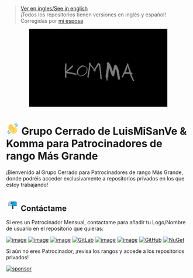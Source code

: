 > [Ver en ingles/See in english](https://github.com/LuisMiSanVe-Komma/.github/blob/main/profile/README.md)\
> ¡Todos los repositorios tienen versiones en inglés y español! Corregidas por [mi esposa](https://github.com/meowwan)

<p align="center"><img src="https://github.com/LuisMiSanVe/LuisMiSanVe/blob/main/Resources/komma.gif" style="width: 75%; height: auto;" alt="Komma"></p>

# <img src="https://github.com/LuisMiSanVe/LuisMiSanVe/blob/main/Resources/wave.gif" width=35 height=35 alt="👋"> Grupo Cerrado de LuisMiSanVe & Komma para Patrocinadores de rango Más Grande
¡Bienvenido al Grupo Cerrado para Patrocinadores de rango Más Grande, donde podréis acceder exclusivamente a repositorios privados en los que estoy trabajando!

## <img src="https://github.com/LuisMiSanVe/LuisMiSanVe/blob/main/Resources/mailbox.gif" width=35 height=35 alt="📫"> Contáctame
Si eres un Patrocinador Mensual, contactame para añadir tu Logo/Nombre de usuario en el repositorio que quieras:

[![image](https://img.shields.io/badge/LinkedIn-0077B5?style=for-the-badge&logo=linkedin&logoColor=white)](https://www.linkedin.com/in/luis-miguel-s%C3%A1nchez-967024326/)
[![image](https://img.shields.io/badge/StackExchange-1E5397?&style=for-the-badge&logo=StackExchange&logoColor=white)](https://stackexchange.com/users/25822412/luis-miguel-sánchez?tab=accounts)
[![image](https://img.shields.io/badge/linktree-1de9b6?style=for-the-badge&logo=linktree&logoColor=white)](https://linktr.ee/luismiguelsanchez)
[![GitLab](https://img.shields.io/badge/gitlab-%23181717.svg?style=for-the-badge&logo=gitlab&logoColor=white)](https://gitlab.com/LuisMiSanVe)
[![image](https://img.shields.io/badge/Itch-%23FF0B34.svg?style=for-the-badge&logo=Itch.io&logoColor=white)](https://kommagames.itch.io/)
[![image](https://img.shields.io/badge/VS_Marketplace-5C2D91?style=for-the-badge&logo=visual%20studio&logoColor=white)](https://marketplace.visualstudio.com/publishers/luismisanvekomma)
[![GitHub](https://img.shields.io/badge/gists-%23121011.svg?style=for-the-badge&logo=github&logoColor=white)](https://gist.github.com/LuisMiSanVe)
[![NuGet](https://img.shields.io/badge/NuGet-%23004880.svg?style=for-the-badge&logo=nuget&logoColor=white)](https://www.nuget.org/profiles/LuisMiSanVe_Komma)

Si aún no eres Patrocinador, ¡revisa los rangos y accede a los repositorios privados!

[![sponsor](https://img.shields.io/badge/Sponsor-%23121011.svg?style=for-the-badge&logo=GitHub%20Sponsors&logoColor=ff84ff)](https://github.com/sponsors/LuisMiSanVe)
